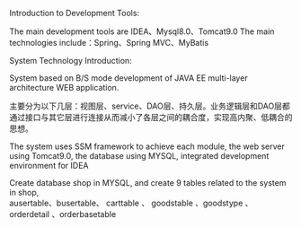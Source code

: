 
Introduction to Development Tools:

The main development tools are IDEA、Mysql8.0、Tomcat9.0
The main technologies include：Spring、Spring MVC、MyBatis 

System Technology Introduction:

System based on B/S mode development of JAVA EE multi-layer architecture WEB application. 

主要分为以下几层：视图层、service、DAO层、持久层。业务逻辑层和DAO层都通过接口与其它层进行连接从而减小了各层之间的耦合度，实现高内聚、低耦合的思想。

The system uses SSM framework to achieve each module, the web server using Tomcat9.0, the database using MYSQL, integrated development environment for IDEA  

Create database shop in MYSQL, and create 9 tables related to the system in shop,  
ausertable、busertable、 carttable 、 goodstable 、goodstype 、orderdetail 、orderbasetable  
